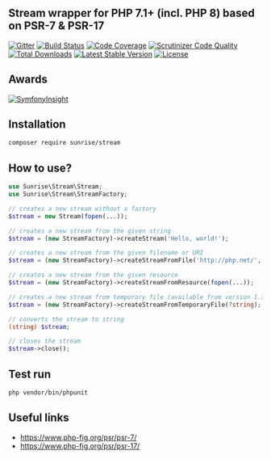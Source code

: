 ## Stream wrapper for PHP 7.1+ (incl. PHP 8) based on PSR-7 & PSR-17

[![Gitter](https://badges.gitter.im/sunrise-php/support.png)](https://gitter.im/sunrise-php/support)
[![Build Status](https://circleci.com/gh/sunrise-php/stream.svg?style=shield)](https://circleci.com/gh/sunrise-php/stream)
[![Code Coverage](https://scrutinizer-ci.com/g/sunrise-php/stream/badges/coverage.png?b=main)](https://scrutinizer-ci.com/g/sunrise-php/stream/?branch=main)
[![Scrutinizer Code Quality](https://scrutinizer-ci.com/g/sunrise-php/stream/badges/quality-score.png?b=main)](https://scrutinizer-ci.com/g/sunrise-php/stream/?branch=main)
[![Total Downloads](https://poser.pugx.org/sunrise/stream/downloads?format=flat)](https://packagist.org/packages/sunrise/stream)
[![Latest Stable Version](https://poser.pugx.org/sunrise/stream/v/stable?format=flat)](https://packagist.org/packages/sunrise/stream)
[![License](https://poser.pugx.org/sunrise/stream/license?format=flat)](https://packagist.org/packages/sunrise/stream)

## Awards

[![SymfonyInsight](https://insight.symfony.com/projects/a6301a76-9b35-49a3-adb1-ebbf59f810f2/big.svg)](https://insight.symfony.com/projects/a6301a76-9b35-49a3-adb1-ebbf59f810f2)

## Installation

```bash
composer require sunrise/stream
```

## How to use?

```php
use Sunrise\Stream\Stream;
use Sunrise\Stream\StreamFactory;

// creates a new stream without a factory
$stream = new Stream(fopen(...));

// creates a new stream from the given string
$stream = (new StreamFactory)->createStream('Hello, world!');

// creates a new stream from the given filename or URI
$stream = (new StreamFactory)->createStreamFromFile('http://php.net/', 'rb');

// creates a new stream from the given resource
$stream = (new StreamFactory)->createStreamFromResource(fopen(...));

// creates a new stream from temporary file (available from version 1.3)
$stream = (new StreamFactory)->createStreamFromTemporaryFile(?string);

// converts the stream to string
(string) $stream;

// closes the stream
$stream->close();
```

## Test run

```bash
php vendor/bin/phpunit
```

## Useful links

* https://www.php-fig.org/psr/psr-7/
* https://www.php-fig.org/psr/psr-17/
